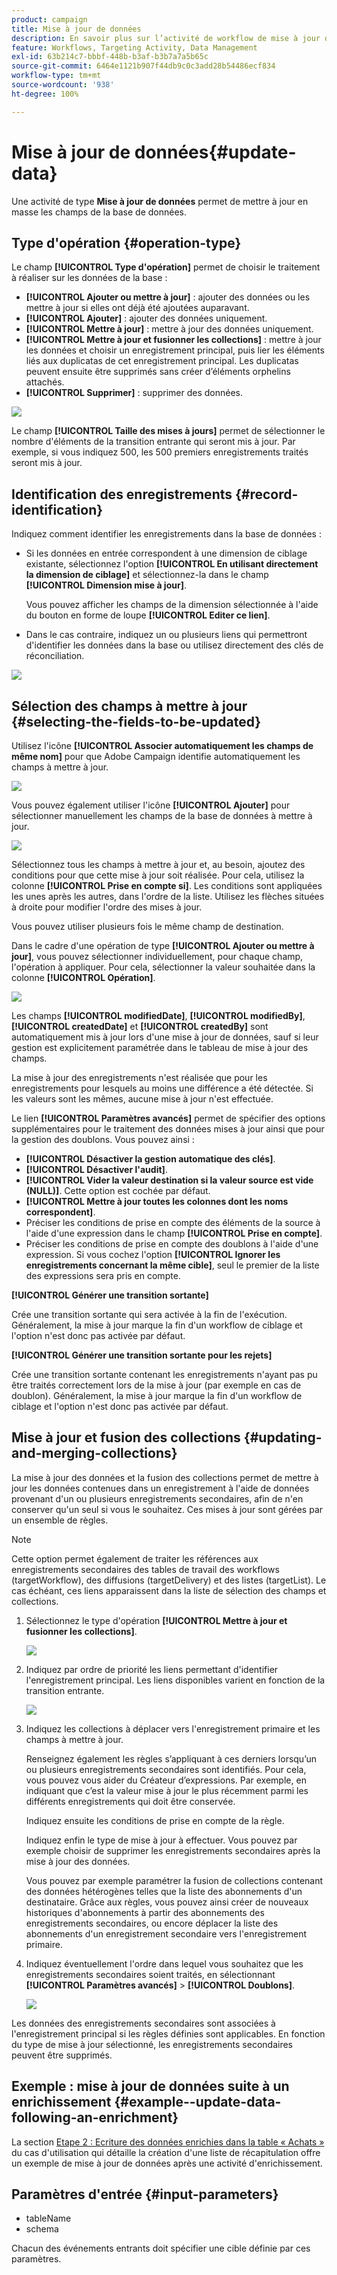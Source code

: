 ```yaml
---
product: campaign
title: Mise à jour de données
description: En savoir plus sur l’activité de workflow de mise à jour des données
feature: Workflows, Targeting Activity, Data Management
exl-id: 63b214c7-bbbf-448b-b3af-b3b7a7a5b65c
source-git-commit: 6464e1121b907f44db9c0c3add28b54486ecf834
workflow-type: tm+mt
source-wordcount: '938'
ht-degree: 100%

---
```


# Mise à jour de données{#update-data}



Une activité de type **Mise à jour de données** permet de mettre à jour en masse les champs de la base de données.

## Type d&#39;opération {#operation-type}

Le champ **[!UICONTROL Type d&#39;opération]** permet de choisir le traitement à réaliser sur les données de la base :

* **[!UICONTROL Ajouter ou mettre à jour]** : ajouter des données ou les mettre à jour si elles ont déjà été ajoutées auparavant.
* **[!UICONTROL Ajouter]** : ajouter des données uniquement.
* **[!UICONTROL Mettre à jour]** : mettre à jour des données uniquement.
* **[!UICONTROL Mettre à jour et fusionner les collections]** : mettre à jour les données et choisir un enregistrement principal, puis lier les éléments liés aux duplicatas de cet enregistrement principal. Les duplicatas peuvent ensuite être supprimés sans créer d’éléments orphelins attachés.
* **[!UICONTROL Supprimer]** : supprimer des données.

![](assets/s_advuser_update_data_1.png)

Le champ **[!UICONTROL Taille des mises à jours]** permet de sélectionner le nombre d&#39;éléments de la transition entrante qui seront mis à jour. Par exemple, si vous indiquez 500, les 500 premiers enregistrements traités seront mis à jour.

## Identification des enregistrements {#record-identification}

Indiquez comment identifier les enregistrements dans la base de données :

* Si les données en entrée correspondent à une dimension de ciblage existante, sélectionnez l&#39;option **[!UICONTROL En utilisant directement la dimension de ciblage]** et sélectionnez-la dans le champ **[!UICONTROL Dimension mise à jour]**.

   Vous pouvez afficher les champs de la dimension sélectionnée à l&#39;aide du bouton en forme de loupe **[!UICONTROL Editer ce lien]**.

* Dans le cas contraire, indiquez un ou plusieurs liens qui permettront d&#39;identifier les données dans la base ou utilisez directement des clés de réconciliation.

![](assets/s_advuser_update_data_2.png)

## Sélection des champs à mettre à jour {#selecting-the-fields-to-be-updated}

Utilisez l&#39;icône **[!UICONTROL Associer automatiquement les champs de même nom]** pour que Adobe Campaign identifie automatiquement les champs à mettre à jour.

![](assets/s_advuser_update_data_3b.png)

Vous pouvez également utiliser l&#39;icône **[!UICONTROL Ajouter]** pour sélectionner manuellement les champs de la base de données à mettre à jour.

![](assets/s_advuser_update_data_3.png)

Sélectionnez tous les champs à mettre à jour et, au besoin, ajoutez des conditions pour que cette mise à jour soit réalisée. Pour cela, utilisez la colonne **[!UICONTROL Prise en compte si]**. Les conditions sont appliquées les unes après les autres, dans l&#39;ordre de la liste. Utilisez les flèches situées à droite pour modifier l&#39;ordre des mises à jour.

Vous pouvez utiliser plusieurs fois le même champ de destination.

Dans le cadre d&#39;une opération de type **[!UICONTROL Ajouter ou mettre à jour]**, vous pouvez sélectionner individuellement, pour chaque champ, l&#39;opération à appliquer. Pour cela, sélectionner la valeur souhaitée dans la colonne **[!UICONTROL Opération]**.

![](assets/s_advuser_update_data_5.png)

Les champs **[!UICONTROL modifiedDate]**, **[!UICONTROL modifiedBy]**, **[!UICONTROL createdDate]** et **[!UICONTROL createdBy]** sont automatiquement mis à jour lors d&#39;une mise à jour de données, sauf si leur gestion est explicitement paramétrée dans le tableau de mise à jour des champs.

La mise à jour des enregistrements n&#39;est réalisée que pour les enregistrements pour lesquels au moins une différence a été détectée. Si les valeurs sont les mêmes, aucune mise à jour n&#39;est effectuée.

Le lien **[!UICONTROL Paramètres avancés]** permet de spécifier des options supplémentaires pour le traitement des données mises à jour ainsi que pour la gestion des doublons. Vous pouvez ainsi :

* **[!UICONTROL Désactiver la gestion automatique des clés]**.
* **[!UICONTROL Désactiver l&#39;audit]**.
* **[!UICONTROL Vider la valeur destination si la valeur source est vide (NULL)]**. Cette option est cochée par défaut.
* **[!UICONTROL Mettre à jour toutes les colonnes dont les noms correspondent]**.
* Préciser les conditions de prise en compte des éléments de la source à l&#39;aide d&#39;une expression dans le champ **[!UICONTROL Prise en compte]**.
* Préciser les conditions de prise en compte des doublons à l&#39;aide d&#39;une expression. Si vous cochez l&#39;option **[!UICONTROL Ignorer les enregistrements concernant la même cible]**, seul le premier de la liste des expressions sera pris en compte.

**[!UICONTROL Générer une transition sortante]**

Crée une transition sortante qui sera activée à la fin de l&#39;exécution. Généralement, la mise à jour marque la fin d&#39;un workflow de ciblage et l&#39;option n&#39;est donc pas activée par défaut.

**[!UICONTROL Générer une transition sortante pour les rejets]**

Crée une transition sortante contenant les enregistrements n&#39;ayant pas pu être traités correctement lors de la mise à jour (par exemple en cas de doublon). Généralement, la mise à jour marque la fin d&#39;un workflow de ciblage et l&#39;option n&#39;est donc pas activée par défaut.

## Mise à jour et fusion des collections {#updating-and-merging-collections}

La mise à jour des données et la fusion des collections permet de mettre à jour les données contenues dans un enregistrement à l&#39;aide de données provenant d&#39;un ou plusieurs enregistrements secondaires, afin de n&#39;en conserver qu&#39;un seul si vous le souhaitez. Ces mises à jour sont gérées par un ensemble de règles.

>[!NOTE]
>
>Cette option permet également de traiter les références aux enregistrements secondaires des tables de travail des workflows (targetWorkflow), des diffusions (targetDelivery) et des listes (targetList). Le cas échéant, ces liens apparaissent dans la liste de sélection des champs et collections.

1. Sélectionnez le type d&#39;opération **[!UICONTROL Mettre à jour et fusionner les collections]**.

   ![](assets/update_and_merge_collections1.png)

1. Indiquez par ordre de priorité les liens permettant d&#39;identifier l&#39;enregistrement principal. Les liens disponibles varient en fonction de la transition entrante.

   ![](assets/update_and_merge_collections2.png)

1. Indiquez les collections à déplacer vers l&#39;enregistrement primaire et les champs à mettre à jour.

   Renseignez également les règles s’appliquant à ces derniers lorsqu’un ou plusieurs enregistrements secondaires sont identifiés. Pour cela, vous pouvez vous aider du Créateur d’expressions. Par exemple, en indiquant que c’est la valeur mise à jour le plus récemment parmi les différents enregistrements qui doit être conservée.

   Indiquez ensuite les conditions de prise en compte de la règle.

   Indiquez enfin le type de mise à jour à effectuer. Vous pouvez par exemple choisir de supprimer les enregistrements secondaires après la mise à jour des données.

   Vous pouvez par exemple paramétrer la fusion de collections contenant des données hétérogènes telles que la liste des abonnements d&#39;un destinataire. Grâce aux règles, vous pouvez ainsi créer de nouveaux historiques d&#39;abonnements à partir des abonnements des enregistrements secondaires, ou encore déplacer la liste des abonnements d&#39;un enregistrement secondaire vers l&#39;enregistrement primaire.

1. Indiquez éventuellement l&#39;ordre dans lequel vous souhaitez que les enregistrements secondaires soient traités, en sélectionnant **[!UICONTROL Paramètres avancés]** > **[!UICONTROL Doublons]**.

   ![](assets/update_and_merge_collections3.png)

Les données des enregistrements secondaires sont associées à l&#39;enregistrement principal si les règles définies sont applicables. En fonction du type de mise à jour sélectionné, les enregistrements secondaires peuvent être supprimés.

## Exemple : mise à jour de données suite à un enrichissement {#example--update-data-following-an-enrichment}

La section [Etape 2 : Ecriture des données enrichies dans la table « Achats »](create-a-summary-list.md#step-2--writing-enriched-data-to-the--purchases--table) du cas d&#39;utilisation qui détaille la création d&#39;une liste de récapitulation offre un exemple de mise à jour de données après une activité d&#39;enrichissement.

## Paramètres d&#39;entrée {#input-parameters}

* tableName
* schema

Chacun des événements entrants doit spécifier une cible définie par ces paramètres.
